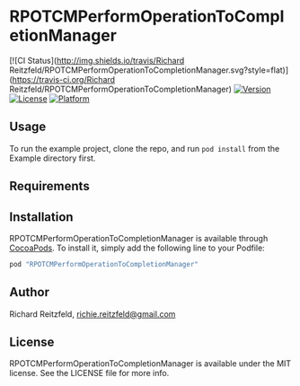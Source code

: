 # RPOTCMPerformOperationToCompletionManager

[![CI Status](http://img.shields.io/travis/Richard Reitzfeld/RPOTCMPerformOperationToCompletionManager.svg?style=flat)](https://travis-ci.org/Richard Reitzfeld/RPOTCMPerformOperationToCompletionManager)
[![Version](https://img.shields.io/cocoapods/v/RPOTCMPerformOperationToCompletionManager.svg?style=flat)](http://cocoapods.org/pods/RPOTCMPerformOperationToCompletionManager)
[![License](https://img.shields.io/cocoapods/l/RPOTCMPerformOperationToCompletionManager.svg?style=flat)](http://cocoapods.org/pods/RPOTCMPerformOperationToCompletionManager)
[![Platform](https://img.shields.io/cocoapods/p/RPOTCMPerformOperationToCompletionManager.svg?style=flat)](http://cocoapods.org/pods/RPOTCMPerformOperationToCompletionManager)

## Usage

To run the example project, clone the repo, and run `pod install` from the Example directory first.

## Requirements

## Installation

RPOTCMPerformOperationToCompletionManager is available through [CocoaPods](http://cocoapods.org). To install
it, simply add the following line to your Podfile:

```ruby
pod "RPOTCMPerformOperationToCompletionManager"
```

## Author

Richard Reitzfeld, richie.reitzfeld@gmail.com

## License

RPOTCMPerformOperationToCompletionManager is available under the MIT license. See the LICENSE file for more info.
